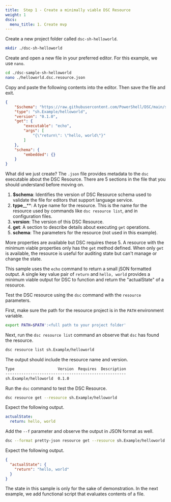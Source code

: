 ```yaml
---
title:  Step 1 - Create a minimally viable DSC Resource
weight: 1
dscs:
  menu_title: 1. Create mvp
---
```


Create a new project folder called `dsc-sh-helloworld`.

```sh
mkdir ./dsc-sh-helloworld
```

Create and open a new file in your preferred editor. For this example, we use `nano`.

```sh
cd ./dsc-sample-sh-helloworld
nano ./helloworld.dsc.resource.json
```

Copy and paste the following contents into the editor. Then save the file and exit.

```json
{
    "$schema": "https://raw.githubusercontent.com/PowerShell/DSC/main/schemas/2023/08/bundled/resource/manifest.json",
    "type": "sh.Example/helloworld",
    "version": "0.1.0",
    "get": {
        "executable": "echo",
        "args": [
            "{\"return\": \"hello, world\"}"
        ]
    },
    "schema": {
        "embedded": {}
    }
}
```

What did we just create? The `.json` file provides metadata to the `dsc` executable about the DSC
Resource. There are 5 sections in the file that you should understand before moving on.

1. **$schema**: Identifies the version of DSC Resource schema used to validate the file for editors
   that support language service.
1. **type**__**: A type name for the resource. This is the name for the resource used by commands
   like `dsc resource list`, and in configuration files.
1. **version**: The version of this DSC Resource.
1. **get**: A section to describe details about executing `get` operations.
1. **schema**: The parameters for the resource (not used in this example).

More properties are available but DSC requires these 5. A resource with the minimum viable
properties only has the `get` method defined. When only `get` is available, the resource is useful
for auditing state but can't manage or change the state.

This sample uses the `echo` command to return a small jSON formatted output. A single key value
pair of `return` and `hello, world` provides a minimum viable output for DSC to function and return
the "actualState" of a resource.

Test the DSC resource using the `dsc` command with the `resource` parameters.

First, make sure the path for the resource project is in the `PATH` environment variable.

```sh
export PATH=$PATH':<full path to your project folder'
```

Next, run the `dsc resource list` command an observe that `dsc` has found the resource.

```sh
dsc resource list sh.Example/helloworld
```

The output should include the resource name and version.

```sh
Type                   Version  Requires  Description
-----------------------------------------------------
sh.Example/helloworld  0.1.0
```

Run the `dsc` command to test the DSC Resource.

```sh
dsc resource get --resource sh.Example/helloworld
```

Expect the following output.

```yaml
actualState:
  return: hello, world
```

Add the `--f` parameter and observe the output in JSON format as well.

```sh
dsc --format pretty-json resource get --resource sh.Example/helloworld
```

Expect the following output.

```json
{
  "actualState": {
    "return": "hello, world"
  }
}
```

The state in this sample is only for the sake of demonstration. In the next example, we add
functional script that evaluates contents of a file.
